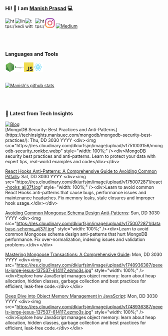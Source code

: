 ### Hi! 👋  I am [Manish Prasad](https://manisuec.com) 💻


[<a href="https://techinsights.manisuec.com" target="_blank"><img src="https://user-images.githubusercontent.com/6031883/126328786-4b6cda83-5401-4b7b-ab96-0f82ef45170c.png" alt="https://techinsights.manisuec.com" width="32" height="32" align="left"></a>](https://techinsights.manisuec.com) 
[<a href="https://www.linkedin.com/in/manish-prasad-64448614/" target="_blank"><img src="https://user-images.githubusercontent.com/6031883/126328482-597aad4d-5c36-4c0a-8a78-125541bed359.png" alt="linkedin" width="32" height="32" align="left"></a>](https://www.linkedin.com/in/manish-prasad-64448614/) [<a href="https://twitter.com/lifeClicks25" target="_blank"><img src="https://user-images.githubusercontent.com/6031883/126327351-1c911503-61ef-4a3a-952b-47f2c2bec3fb.png" alt="twitter" width="32" height="32" align="left"></a>](https://twitter.com/lifeClicks25)
[<a href="https://www.instagram.com/_lifeclicks"><img src="https://raw.githubusercontent.com/manisuec/manisuec/refs/heads/main/.github/images/instagram.svg" title="Instagram" alt="Manish Prasad Instagram profile" width="30"/></a>](https://www.instagram.com/_lifeclicks)
[<a href="https://manisuec.com" target="_blank"><img src="https://user-images.githubusercontent.com/6031883/143293913-79d44c90-9013-4199-938d-763bd5d97573.jpeg" alt="https://manisuec.com" width="32" height="32" align="left"></a>](https://manisuec.com)
[<a href="https://medium.com/@manisuec" target="_blank"><img alt="Medium" src="https://img.shields.io/badge/Medium-black?style=for-the-badge&logo=medium&logoColor=white"/></a>](https://medium.com/@manisuec)

</br>
</br>

### Languages and Tools

<img align="left" alt="Node.js" width="30px" src="https://raw.githubusercontent.com/github/explore/80688e429a7d4ef2fca1e82350fe8e3517d3494d/topics/nodejs/nodejs.png" />
<img align="left" alt="MongoDB" width="30px" src="https://raw.githubusercontent.com/github/explore/80688e429a7d4ef2fca1e82350fe8e3517d3494d/topics/mongodb/mongodb.png" />
<img align="left" alt="JavaScript" width="30px" src="https://raw.githubusercontent.com/github/explore/80688e429a7d4ef2fca1e82350fe8e3517d3494d/topics/javascript/javascript.png" />
<img align="left" alt="React" width="30px" src="https://raw.githubusercontent.com/github/explore/80688e429a7d4ef2fca1e82350fe8e3517d3494d/topics/react/react.png" />

<br />
<br />
<br />

[![Manish's github stats](https://github-readme-stats.vercel.app/api?username=manisuec)](https://github.com/manisuec/github-readme-stats)

<br />
<br />

<!-- Add this to your repository's README.md -->
<div align="left">
  <h3>📖 Latest from Tech Insights</h3>
  <a href="https://techinsights.manisuec.com">
    <img src="https://img.shields.io/badge/Blog-Tech%20Insights-blue?style=for-the-badge&logo=rss" alt="Blog">
  </a>
  <br />
  <!-- BLOG:START -->
[MongoDB Security: Best Practices and Anti-Patterns](https://techinsights.manisuec.com/mongodb/mongodb-security-best-practices/): Thu, DD 3030 YYYY &lt;div&gt;&lt;img src=&quot;https://res.cloudinary.com/dkiurfsjm/image/upload/v1751003156/mongodb-security_ronkbc.webp&quot; style=&quot;width: 100%;&quot; /&gt;&lt;div&gt;MongoDB security best practices and anti-patterns. Learn to protect your data with expert tips, real-world examples and code&lt;/div&gt;&lt;/div&gt; 

[React Hooks Anti-Patterns: A Comprehensive Guide to Avoiding Common Pitfalls](https://techinsights.manisuec.com/reactjs/react-hooks-antipatterns/): Sat, DD 3030 YYYY &lt;div&gt;&lt;img src=&quot;https://res.cloudinary.com/dkiurfsjm/image/upload/v1750072871/react-hooks_aij37f.jpg&quot; style=&quot;width: 100%;&quot; /&gt;&lt;div&gt;Learn to avoid common React Hooks anti-patterns that cause bugs, performance issues and maintenance headaches. Fix memory leaks, stale closures and improper hook usage.&lt;/div&gt;&lt;/div&gt; 

[Avoiding Common Mongoose Schema Design Anti-Patterns](https://techinsights.manisuec.com/mongodb/mongoose-schema-antipatterns/): Sun, DD 3030 YYYY &lt;div&gt;&lt;img src=&quot;https://res.cloudinary.com/dkiurfsjm/image/upload/v1750072871/database-schema_aij37f.jpg&quot; style=&quot;width: 100%;&quot; /&gt;&lt;div&gt;Learn to avoid common Mongoose schema design anti-patterns that hurt MongoDB performance. Fix over-normalization, indexing issues and validation problems.&lt;/div&gt;&lt;/div&gt; 

[Mastering Mongoose Transactions: A Comprehensive Guide](https://techinsights.manisuec.com/mongodb/mongoose-transactions/): Mon, DD 3030 YYYY &lt;div&gt;&lt;img src=&quot;https://res.cloudinary.com/dkiurfsjm/image/upload/v1748936387/pexels-jorge-jesus-137537-614117_ezmo3s.jpg&quot; style=&quot;width: 100%;&quot; /&gt;&lt;div&gt;Explore how JavaScript manages object memory: learn about heap allocation, hidden classes, garbage collection and best practices for efficient, leak-free code.&lt;/div&gt;&lt;/div&gt; 

[Deep Dive into Object Memory Management in JavaScript](https://techinsights.manisuec.com/javascript/object-memory-management/): Mon, DD 3030 YYYY &lt;div&gt;&lt;img src=&quot;https://res.cloudinary.com/dkiurfsjm/image/upload/v1748936387/pexels-jorge-jesus-137537-614117_ezmo3s.jpg&quot; style=&quot;width: 100%;&quot; /&gt;&lt;div&gt;Explore how JavaScript manages object memory: learn about heap allocation, hidden classes, garbage collection and best practices for efficient, leak-free code.&lt;/div&gt;&lt;/div&gt; 
<!-- BLOG:END -->
</div>

<!--
**manisuec/manisuec** is a ✨ _special_ ✨ repository because its `README.md` (this file) appears on your GitHub profile.

Here are some ideas to get you started:

- 🔭 I’m currently working on ...
- 🌱 I’m currently learning ...
- 👯 I’m looking to collaborate on ...
- 🤔 I’m looking for help with ...
- 💬 Ask me about ...
- 📫 How to reach me: ...
- 😄 Pronouns: ...
- ⚡ Fun fact: ...
-->
